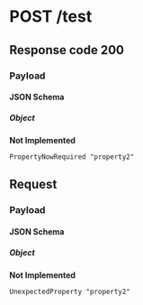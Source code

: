 # **POST** /test

## Response code 200

### Payload

#### JSON Schema

##### Object

**Not Implemented**

    PropertyNowRequired "property2"

## Request

### Payload

#### JSON Schema

##### Object

**Not Implemented**

    UnexpectedProperty "property2"
